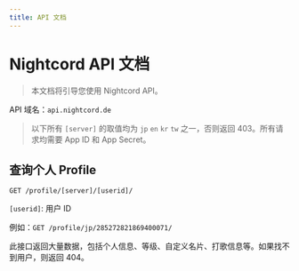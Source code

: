 ```yaml
---
title: API 文档
---
```

# Nightcord API 文档

> 本文档将引导您使用 Nightcord API。

API 域名：`api.nightcord.de`

> 以下所有 `[server]` 的取值均为 `jp` `en` `kr` `tw` 之一，否则返回 403。所有请求均需要 App ID 和 App Secret。

## 查询个人 Profile

`GET /profile/[server]/[userid]/`

`[userid]`: 用户 ID

例如：`GET /profile/jp/285272821869400071/`

此接口返回大量数据，包括个人信息、等级、自定义名片、打歌信息等。如果找不到用户，则返回 404。
